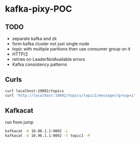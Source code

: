 # kafka-pixy-POC

## TODO

* separate kafka and zk
* form kafka cluster not just single node
* topic with multiple paritions then use consumer group on it
* HTTP/2
* retries on LeaderNotAvailable errors
* Kafka consistency patterns

## Curls

```bash
curl localhost:19092/topics
curl 'http://localhost:19092/topics/topic2/messages?group=1'
```

## Kafkacat

run from jump

```bash
kafkacat -b 10.96.1.1:9092 -L
kafkacat -b 10.96.1.1:9092 -t topic1 -P
```
